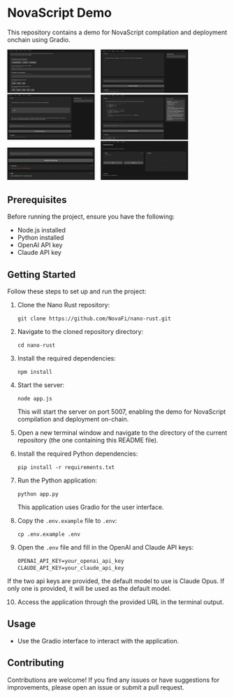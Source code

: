 # NovaScript Demo

This repository contains a demo for NovaScript compilation and deployment onchain using Gradio.

<p float="left">
  <img src="/screenshots/options1.png" width="200" style="margin-right: 10px;" />
  <img src="/screenshots/chat1.png" width="200" style="margin-right: 10px;" /> 
  <img src="/screenshots/chat2.png" width="200" style="margin-right: 10px;" />
  <img src="/screenshots/chat3.png" width="200" style="margin-right: 10px;" />
  <img src="/screenshots/chat4.png" width="200" style="margin-right: 10px;" />
  <img src="/screenshots/demo1.png" width="200" /> <!-- No margin for the last image -->
</p>


<!-- ![Error](/screenshots/options1)
![Error](/screenshots/options1) -->

## Prerequisites

Before running the project, ensure you have the following:

- Node.js installed
- Python installed
- OpenAI API key
- Claude API key

## Getting Started

Follow these steps to set up and run the project:

1. Clone the Nano Rust repository:
   ```
   git clone https://github.com/NovaFi/nano-rust.git
   ```

2. Navigate to the cloned repository directory:
   ```
   cd nano-rust
   ```

3. Install the required dependencies:
   ```
   npm install
   ```

4. Start the server:
   ```
   node app.js
   ```
   This will start the server on port 5007, enabling the demo for NovaScript compilation and deployment on-chain.

5. Open a new terminal window and navigate to the directory of the current repository (the one containing this README file).

6. Install the required Python dependencies:
   ```
   pip install -r requirements.txt
   ```

7. Run the Python application:
   ```
   python app.py
   ```
   This application uses Gradio for the user interface.

8. Copy the `.env.example` file to `.env`:
   ```
   cp .env.example .env
   ```

9. Open the `.env` file and fill in the OpenAI and Claude API keys:
   ```
   OPENAI_API_KEY=your_openai_api_key
   CLAUDE_API_KEY=your_claude_api_key
   ```
If the two api keys are provided, the default model to use is Claude Opus. If only one is provided, it will be used as the default model.


10. Access the application through the provided URL in the terminal output.

## Usage

- Use the Gradio interface to interact with the application.

## Contributing

Contributions are welcome! If you find any issues or have suggestions for improvements, please open an issue or submit a pull request.
